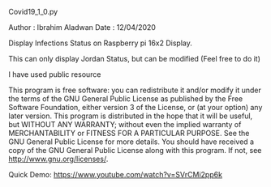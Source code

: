 Covid19_1_0.py

Author : Ibrahim Aladwan
Date   : 12/04/2020

Display Infections Status on Raspberry pi 16x2 Display.

This can only display Jordan Status, but can be modified (Feel free to do it)

I have used public resource 

This program is free software: you can redistribute it and/or modify
it under the terms of the GNU General Public License as published by
the Free Software Foundation, either version 3 of the License, or
(at your option) any later version.
This program is distributed in the hope that it will be useful,
but WITHOUT ANY WARRANTY; without even the implied warranty of
MERCHANTABILITY or FITNESS FOR A PARTICULAR PURPOSE.  See the
GNU General Public License for more details.
You should have received a copy of the GNU General Public License
along with this program.  If not, see <http://www.gnu.org/licenses/>.


Quick Demo:
https://www.youtube.com/watch?v=SVrCMi2pp6k
